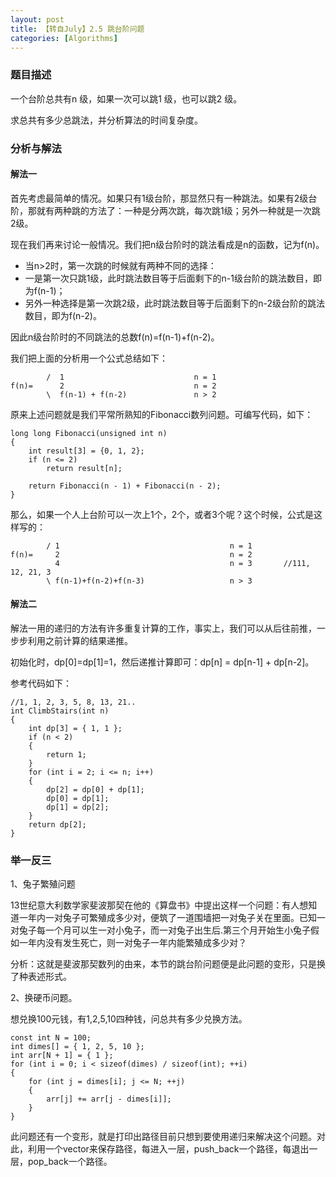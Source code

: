 ```yaml
---
layout: post
title: 【转自July】2.5 跳台阶问题
categories: [Algorithms]
---
```


### 题目描述
一个台阶总共有n 级，如果一次可以跳1 级，也可以跳2 级。

求总共有多少总跳法，并分析算法的时间复杂度。


### 分析与解法

#### 解法一
首先考虑最简单的情况。如果只有1级台阶，那显然只有一种跳法。如果有2级台阶，那就有两种跳的方法了：一种是分两次跳，每次跳1级；另外一种就是一次跳2级。

现在我们再来讨论一般情况。我们把n级台阶时的跳法看成是n的函数，记为f(n)。
 - 当n>2时，第一次跳的时候就有两种不同的选择：
- 一是第一次只跳1级，此时跳法数目等于后面剩下的n-1级台阶的跳法数目，即为f(n-1)；
- 另外一种选择是第一次跳2级，此时跳法数目等于后面剩下的n-2级台阶的跳法数目，即为f(n-2)。

因此n级台阶时的不同跳法的总数f(n)=f(n-1)+f(n-2)。

我们把上面的分析用一个公式总结如下：
	
	        /  1                             n = 1
	f(n)=      2                             n = 2
	        \  f(n-1) + f(n-2)               n > 2


原来上述问题就是我们平常所熟知的Fibonacci数列问题。可编写代码，如下：


	long long Fibonacci(unsigned int n)
	{
	    int result[3] = {0, 1, 2};
	    if (n <= 2)
	        return result[n];
	
	    return Fibonacci(n - 1) + Fibonacci(n - 2);
	}


那么，如果一个人上台阶可以一次上1个，2个，或者3个呢？这个时候，公式是这样写的：
	
	        / 1                                      n = 1
	f(n)=     2                                      n = 2
	          4                                      n = 3       //111, 12, 21, 3
	        \ f(n-1)+f(n-2)+f(n-3)                   n > 3


#### 解法二

解法一用的递归的方法有许多重复计算的工作，事实上，我们可以从后往前推，一步步利用之前计算的结果递推。

初始化时，dp[0]=dp[1]=1，然后递推计算即可：dp[n] = dp[n-1] + dp[n-2]。

参考代码如下：

	//1, 1, 2, 3, 5, 8, 13, 21..
	int ClimbStairs(int n)
	{
		int dp[3] = { 1, 1 };
		if (n < 2)
		{
			return 1;
		}
		for (int i = 2; i <= n; i++)
		{
			dp[2] = dp[0] + dp[1];
			dp[0] = dp[1];
			dp[1] = dp[2];
		}
		return dp[2];
	}


### 举一反三

1、兔子繁殖问题

13世纪意大利数学家斐波那契在他的《算盘书》中提出这样一个问题：有人想知道一年内一对兔子可繁殖成多少对，便筑了一道围墙把一对兔子关在里面。已知一对兔子每一个月可以生一对小兔子，而一对兔子出生后.第三个月开始生小兔子假如一年内没有发生死亡，则一对兔子一年内能繁殖成多少对？

分析：这就是斐波那契数列的由来，本节的跳台阶问题便是此问题的变形，只是换了种表述形式。

2、换硬币问题。

想兑换100元钱，有1,2,5,10四种钱，问总共有多少兑换方法。

	const int N = 100;
	int dimes[] = { 1, 2, 5, 10 };
	int arr[N + 1] = { 1 };
	for (int i = 0; i < sizeof(dimes) / sizeof(int); ++i)
	{
		for (int j = dimes[i]; j <= N; ++j)
		{
			arr[j] += arr[j - dimes[i]];
		}
	}


此问题还有一个变形，就是打印出路径目前只想到要使用递归来解决这个问题。对此，利用一个vector来保存路径，每进入一层，push_back一个路径，每退出一层，pop_back一个路径。
